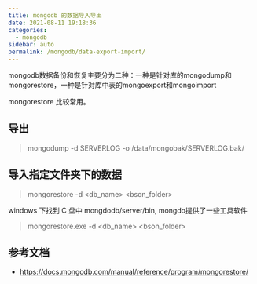 ```yaml
---
title: mongodb 的数据导入导出
date: 2021-08-11 19:18:36
categories: 
  - mongodb
sidebar: auto
permalink: /mongodb/data-export-import/
---
```


mongodb数据备份和恢复主要分为二种：一种是针对库的mongodump和mongorestore，一种是针对库中表的mongoexport和mongoimport


mongorestore 比较常用。

## 导出

> mongodump -d SERVERLOG -o /data/mongobak/SERVERLOG.bak/

## 导入指定文件夹下的数据

> mongorestore -d <db_name> <bson_folder>

windows 下找到 C 盘中 mongdodb/server/bin, mongdo提供了一些工具软件

> mongorestore.exe -d <db_name> <bson_folder>


## 参考文档

- https://docs.mongodb.com/manual/reference/program/mongorestore/
